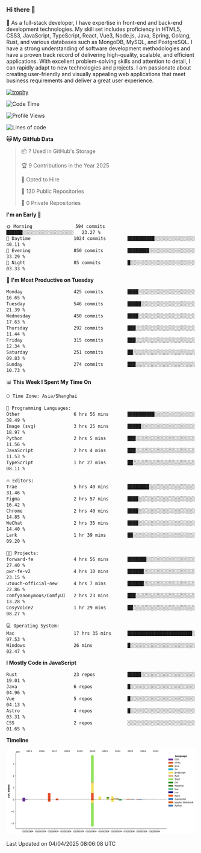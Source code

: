 ### Hi there 👋

🌱 As a full-stack developer, I have expertise in front-end and back-end development technologies. My skill set includes proficiency in HTML5, CSS3, JavaScript, TypeScript, React, Vue3, Node.js, Java, Spring, Golang, Rust, and various databases such as MongoDB, MySQL, and PostgreSQL. I have a strong understanding of software development methodologies and have a proven track record of delivering high-quality, scalable, and efficient applications. With excellent problem-solving skills and attention to detail, I can rapidly adapt to new technologies and projects. I am passionate about creating user-friendly and visually appealing web applications that meet business requirements and deliver a great user experience.

[![trophy](https://github-profile-trophy.vercel.app/?username=elton&rank=SECRET,SSS,SS,S,AAA,AA,A&theme=onedark&no-frame=true&margin-w=10)](https://github.com/ryo-ma/github-profile-trophy)

<!--START_SECTION:waka-->
![Code Time](http://img.shields.io/badge/Code%20Time-1%2C478%20hrs%2023%20mins-blue)

![Profile Views](http://img.shields.io/badge/Profile%20Views-0-blue)

![Lines of code](https://img.shields.io/badge/From%20Hello%20World%20I%27ve%20Written-5.6%20million%20lines%20of%20code-blue)

**🐱 My GitHub Data** 

> 📦 ? Used in GitHub's Storage 
 > 
> 🏆 9 Contributions in the Year 2025
 > 
> 💼 Opted to Hire
 > 
> 📜 130 Public Repositories 
 > 
> 🔑 0 Private Repositories 
 > 
**I'm an Early 🐤** 

```text
🌞 Morning                594 commits         ██████░░░░░░░░░░░░░░░░░░░   23.27 % 
🌆 Daytime                1024 commits        ██████████░░░░░░░░░░░░░░░   40.11 % 
🌃 Evening                850 commits         ████████░░░░░░░░░░░░░░░░░   33.29 % 
🌙 Night                  85 commits          █░░░░░░░░░░░░░░░░░░░░░░░░   03.33 % 
```
📅 **I'm Most Productive on Tuesday** 

```text
Monday                   425 commits         ████░░░░░░░░░░░░░░░░░░░░░   16.65 % 
Tuesday                  546 commits         █████░░░░░░░░░░░░░░░░░░░░   21.39 % 
Wednesday                450 commits         ████░░░░░░░░░░░░░░░░░░░░░   17.63 % 
Thursday                 292 commits         ███░░░░░░░░░░░░░░░░░░░░░░   11.44 % 
Friday                   315 commits         ███░░░░░░░░░░░░░░░░░░░░░░   12.34 % 
Saturday                 251 commits         ██░░░░░░░░░░░░░░░░░░░░░░░   09.83 % 
Sunday                   274 commits         ███░░░░░░░░░░░░░░░░░░░░░░   10.73 % 
```


📊 **This Week I Spent My Time On** 

```text
🕑︎ Time Zone: Asia/Shanghai

💬 Programming Languages: 
Other                    6 hrs 56 mins       ██████████░░░░░░░░░░░░░░░   38.49 % 
Image (svg)              3 hrs 25 mins       █████░░░░░░░░░░░░░░░░░░░░   18.97 % 
Python                   2 hrs 5 mins        ███░░░░░░░░░░░░░░░░░░░░░░   11.56 % 
JavaScript               2 hrs 4 mins        ███░░░░░░░░░░░░░░░░░░░░░░   11.53 % 
TypeScript               1 hr 27 mins        ██░░░░░░░░░░░░░░░░░░░░░░░   08.11 % 

🔥 Editors: 
Trae                     5 hrs 40 mins       ████████░░░░░░░░░░░░░░░░░   31.46 % 
Figma                    2 hrs 57 mins       ████░░░░░░░░░░░░░░░░░░░░░   16.42 % 
Chrome                   2 hrs 40 mins       ████░░░░░░░░░░░░░░░░░░░░░   14.85 % 
WeChat                   2 hrs 35 mins       ████░░░░░░░░░░░░░░░░░░░░░   14.40 % 
Lark                     1 hr 39 mins        ██░░░░░░░░░░░░░░░░░░░░░░░   09.20 % 

🐱‍💻 Projects: 
forward-fe               4 hrs 56 mins       ███████░░░░░░░░░░░░░░░░░░   27.40 % 
pwr-fe-v2                4 hrs 10 mins       ██████░░░░░░░░░░░░░░░░░░░   23.15 % 
utouch-official-new      4 hrs 7 mins        ██████░░░░░░░░░░░░░░░░░░░   22.86 % 
comfyanonymous/ComfyUI   2 hrs 23 mins       ███░░░░░░░░░░░░░░░░░░░░░░   13.28 % 
CosyVoice2               1 hr 29 mins        ██░░░░░░░░░░░░░░░░░░░░░░░   08.27 % 

💻 Operating System: 
Mac                      17 hrs 35 mins      ████████████████████████░   97.53 % 
Windows                  26 mins             █░░░░░░░░░░░░░░░░░░░░░░░░   02.47 % 
```

**I Mostly Code in JavaScript** 

```text
Rust                     23 repos            █████░░░░░░░░░░░░░░░░░░░░   19.01 % 
Java                     6 repos             █░░░░░░░░░░░░░░░░░░░░░░░░   04.96 % 
Vue                      5 repos             █░░░░░░░░░░░░░░░░░░░░░░░░   04.13 % 
Astro                    4 repos             █░░░░░░░░░░░░░░░░░░░░░░░░   03.31 % 
CSS                      2 repos             ░░░░░░░░░░░░░░░░░░░░░░░░░   01.65 % 
```



**Timeline**

![Lines of Code chart](https://raw.githubusercontent.com/elton/elton/main/assets/bar_graph.png)


 Last Updated on 04/04/2025 08:06:08 UTC
<!--END_SECTION:waka-->

<!--
**elton/elton** is a ✨ _special_ ✨ repository because its `README.md` (this file) appears on your GitHub profile.

Here are some ideas to get you started:

- 🔭 I’m currently working on ...
- 🌱 I’m currently learning ...
- 👯 I’m looking to collaborate on ...
- 🤔 I’m looking for help with ...
- 💬 Ask me about ...
- 📫 How to reach me: ...
- 😄 Pronouns: ...
- ⚡ Fun fact: ...
-->
